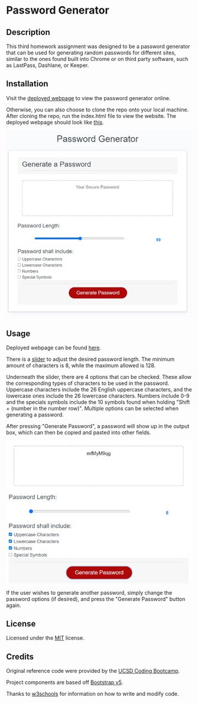 # Password Generator


## Description

This third homework assignment was designed to be a password generator that can be used for generating random passwords for different sites, similar to the ones found built into Chrome or on third party software, such as LastPass, Dashlane, or Keeper.


## Installation

Visit the [deployed webpage](https://highwolfx.github.io/Password-Generator/) to view the password generator online.

Otherwise, you can also choose to clone the repo onto your local machine. After cloning the repo, run the index.html file to view the website. The deployed webpage should look like [this](https://raw.githubusercontent.com/highwolfx/Password-Generator/main/assets/mainpage.jpg).

<p align="center">
    <img alt="password generator example" src="https://raw.githubusercontent.com/highwolfx/Password-Generator/main/assets/mainpage.jpg">
</p>


## Usage

Deployed webpage can be found [here](https://highwolfx.github.io/Password-Generator/). 

There is a [slider](https://raw.githubusercontent.com/highwolfx/Password-Generator/main/assets/slider.jpg) to adjust the desired password length. The minimum amount of characters is 8, while the maximum allowed is 128.

Underneath the slider, there are 4 options that can be checked. These allow the corresponding types of characters to be used in the password. Uppercase characters include the 26 English uppercase characters, and the lowercase ones include the 26 lowercase characters. Numbers include 0-9 and the specials symbols include the 10 symbols found when holding "Shift + (number in the number row)". Multiple options can be selected when generating a password.

After pressing "Generate Password", a password will show up in the output box, which can then be copied and pasted into other fields.
<p align="center">
    <img alt="password output example" src="https://raw.githubusercontent.com/highwolfx/Password-Generator/main/assets/output.jpg">
</p>

If the user wishes to generate another password, simply change the password options (if desired), and press the "Generate Password" button again.


## License

Licensed under the [MIT](LICENSE.txt) license.


## Credits

Original reference code were provided by the [UCSD Coding Bootcamp](https://bootcamp.extension.ucsd.edu/coding/).

Project components are based off [Bootstrap v5](https://v5.getbootstrap.com/).

Thanks to [w3schools](https://www.w3schools.com/) for information on how to write and modify code.